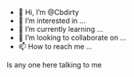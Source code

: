 - 👋 Hi, I’m @Cbdirty
- 👀 I’m interested in ...
- 🌱 I’m currently learning ...
- 💞️ I’m looking to collaborate on ...
- 📫 How to reach me ...

<!---
Cbdirty/Cbdirty is a ✨ special ✨ repository because its `README.md` (this file) appears on your GitHub profile.
You can click the Preview link to take a look at your changes.
--->
Is any one here talking to me 
